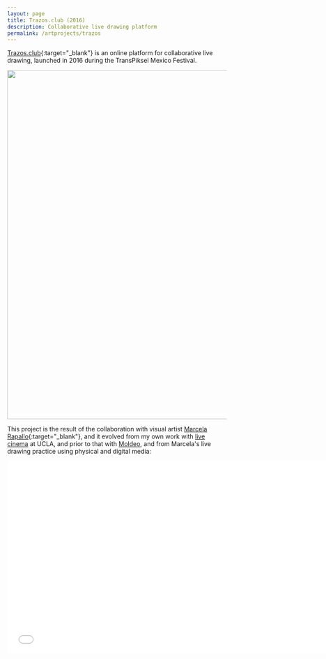 ```yaml
---
layout: page
title: Trazos.club (2016)
description: Collaborative live drawing platform
permalink: /artprojects/trazos
---
```


[Trazos.club](http://trazos.club/){:target="_blank"} is an online platform for collaborative live drawing, launched in 2016 during the TransPiksel Mexico Festival. 

<img width="800" src="http://portfolio.andrescolubri.net/images/intro-trazos.gif" style="background:none; border:none; box-shadow:none"/>

This project is the result of the collaboration with visual artist [Marcela Rapallo](http://marcelarapallo.com.ar/){:target="_blank"}, and it evolved from my own work with 
[live cinema](/artprojects/latent) at UCLA, and prior to that with [Moldeo](/artprojects/crave), and from Marcela's live drawing practice using physical and digital media:

<iframe width="740" height="440" src="//www.youtube.com/embed/9IcbwkoXfTs" frameborder="0" allowfullscreen></iframe>

